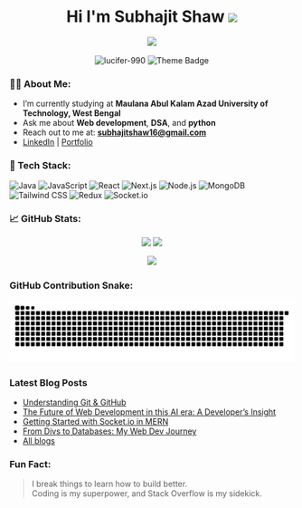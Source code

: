 <h1 align="center">
  Hi I'm Subhajit Shaw
  <img src="https://media.giphy.com/media/hvRJCLFzcasrR4ia7z/giphy.gif" width="35" />
</h1>

<p align="center">
  <a href="https://github.com/lucifer-990"><img src="https://readme-typing-svg.herokuapp.com?font=Fira+Code&weight=500&size=24&duration=3000&pause=1000&color=00FFBF&center=true&vCenter=true&width=500&lines=Full-Stack+Developer;MERN+Stack+Enthusiast;Open+Source+Contributor;Lifelong+Learner"></a>
</p>

<p align="center">
  <img src="https://komarev.com/ghpvc/?username=lucifer-990&label=Visitors&color=0e75b6&style=flat" alt="lucifer-990" />
  <picture>
    <source media="(prefers-color-scheme: dark)" srcset="https://img.shields.io/badge/Theme-Dark-informational?style=flat&logo=github" />
    <source media="(prefers-color-scheme: light)" srcset="https://img.shields.io/badge/Theme-Light-informational?style=flat&logo=github" />
    <img alt="Theme Badge" src="https://img.shields.io/badge/Theme-Auto-informational?style=flat&logo=github" />
  </picture>
</p>


### 🧑‍💻 About Me:
-  I’m currently studying at **Maulana Abul Kalam Azad University of Technology, West Bengal** 
-  Ask me about **Web development**, **DSA**, and **python**  
-  Reach out to me at: **subhajitshaw16@gmail.com**  
-  [LinkedIn](https://linkedin.com/in/subhajit-shaw-56610b208) | [Portfolio](https://portfolio-bay-one-88.vercel.app)


### 🚀 Tech Stack:
![Java](https://img.shields.io/badge/-Java-black?style=for-the-badge&logo=java)
![JavaScript](https://img.shields.io/badge/-JavaScript-black?style=for-the-badge&logo=javascript)
![React](https://img.shields.io/badge/-React-black?style=for-the-badge&logo=react)
![Next.js](https://img.shields.io/badge/-Next.js-black?style=for-the-badge&logo=next.js)
![Node.js](https://img.shields.io/badge/-Node.js-black?style=for-the-badge&logo=node.js)
![MongoDB](https://img.shields.io/badge/-MongoDB-black?style=for-the-badge&logo=mongodb)
![Tailwind CSS](https://img.shields.io/badge/-Tailwind%20CSS-black?style=for-the-badge&logo=tailwind-css)
![Redux](https://img.shields.io/badge/-Redux-black?style=for-the-badge&logo=redux)
![Socket.io](https://img.shields.io/badge/-Socket.io-black?style=for-the-badge&logo=socket.io)


### 📈 GitHub Stats:

<p align="center">
  <img src="https://github-readme-stats.vercel.app/api?username=lucifer-990&show_icons=true&theme=tokyonight" width="47%" />
  <img src="https://github-readme-streak-stats.herokuapp.com?user=lucifer-990&theme=tokyonight&hide_border=true" width="47%" />
</p>

<p align="center">
  <img src="https://github-readme-stats.vercel.app/api/top-langs/?username=lucifer-990&layout=compact&theme=tokyonight" width="47%" />
</p>



###  GitHub Contribution Snake:
<p align="center">
  <img src="https://github.com/lucifer-990/lucifer-990/blob/output/github-contribution-grid-snake.svg" />
</p>

###  Latest Blog Posts

-  [Understanding Git & GitHub](https://portfolio-bay-one-88.vercel.app/686f6e9ad274318bf56be00a)
-  [The Future of Web Development in this AI era: A Developer’s Insight](https://portfolio-bay-one-88.vercel.app/686f6e6ea203058de68c9166)
-  [Getting Started with Socket.io in MERN](https://yourblogsite.com/blog/socket-io-setup)
-  [From Divs to Databases: My Web Dev Journey](https://portfolio-bay-one-88.vercel.app/686f4f5fbb1565dd3b42251a)
-  [All blogs](https://portfolio-bay-one-88.vercel.app/#blog)




###  Fun Fact:
>  I break things to learn how to build better.  
>  Coding is my superpower, and Stack Overflow is my sidekick.



